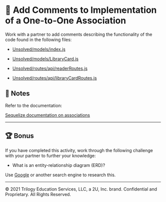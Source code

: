 # 📐 Add Comments to Implementation of a One-to-One Association

Work with a partner to add comments describing the functionality of the code found in the following files:

- [Unsolved/models/index.js](./Unsolved/models/index.js)

- [Unsolved/models/LibraryCard.js](./Unsolved/models/LibraryCard.js)

- [Unsolved/routes/api/readerRoutes.js](./Unsolved/routes/api/readerRoutes.js)

- [Unsolved/routes/api/libraryCardRoutes.js](./Unsolved/routes/api/libraryCardRoutes.js)

## 📝 Notes

Refer to the documentation:

[Sequelize documentation on associations](https://sequelize.org/master/manual/assocs.html)

---

## 🏆 Bonus

If you have completed this activity, work through the following challenge with your partner to further your knowledge:

- What is an entity-relationship diagram (ERD)?

Use [Google](https://www.google.com) or another search engine to research this.

---

© 2021 Trilogy Education Services, LLC, a 2U, Inc. brand. Confidential and Proprietary. All Rights Reserved.
